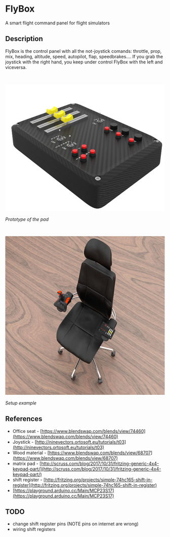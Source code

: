 # FlyBox
A smart flight command panel for flight simulators

## Description

FlyBox is the control panel with all the not-joystick comands: throttle, prop, mix, heading, altitude, speed, autopilot, flap, speedbrakes....
If you grab the joystick with the right hand, you keep under control FlyBox with the left and viceversa.

&nbsp;

<p align="center">
<img src="https://github.com/mancio/FlyBox/blob/master/fly.PNG" width="600" height="400" />
</p>

*Prototype of the pad*

&nbsp;

<p align="center">
<img src="https://github.com/mancio/FlyBox/blob/master/Seat.PNG" width="600" height="500" />
</p>

*Setup example*

## References

- Office seat - [https://www.blendswap.com/blends/view/74460](https://www.blendswap.com/blends/view/74460)
- Joystick - [http://ninevectors.ortosoft.eu/tutorials/t03](http://ninevectors.ortosoft.eu/tutorials/t03)
- Wood material - [https://www.blendswap.com/blends/view/68707](https://www.blendswap.com/blends/view/68707)
- matrix pad - [http://scruss.com/blog/2017/10/31/fritzing-generic-4x4-keypad-part/](http://scruss.com/blog/2017/10/31/fritzing-generic-4x4-keypad-part/)
- shift register - [http://fritzing.org/projects/simple-74hc165-shift-in-register](http://fritzing.org/projects/simple-74hc165-shift-in-register)
- [https://playground.arduino.cc/Main/MCP23S17](https://playground.arduino.cc/Main/MCP23S17)
## TODO

- change shift register pins (NOTE pins on internet are wrong)
- wiring shift registers 
